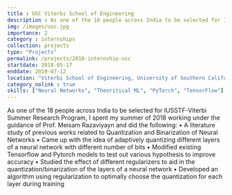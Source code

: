 ```yaml
---
title : USC Viterbi School of Engineering 
description : As one of the 18 people across India to be selected for IUSSTF-Viterbi Summer Research Program, I spent my summer of 2018 as a research intern at the Viterbi School of Engineering, University of Southern California. I worked under Prof. Meisam Razaviyayn on understanding and improving training algorithms for Binarized Neural Networks. Click to find out more about my work there. 
img: /images/usc.jpg
importance: 2
category : internships
collection: projects
type: "Projects"
permalink: /projects/2018-internship-usc
startdate: 2018-05-17
enddate: 2019-07-12
location: "Viterbi School of Engineering, University of Southern California, LA, California, USA"
category_nolink : true
skills: ["Neural Networks", "Theoritical ML", "PyTorch", "TensorFlow"]
---
```


As one of the 18 people across India to be selected for IUSSTF-Viterbi Summer Research Program, I spent my summer of 2018 working under the guidance of Prof. Meisam Razaviyayn and did the following:
• A literature study of previous works related to Quantization and Binarization of Neural Networks
• Came up with the idea of adaptively quantizing different layers of a neural network with different number of bits
• Modified existing Tensorflow and Pytorch models to test out various hypothesis to improve accuracy
• Studied the effect of different regularizers to aid in the quantization/binarization of the layers of a neural network
• Developed an algorithm using regularization to optimally choose the quantization for each layer during training

